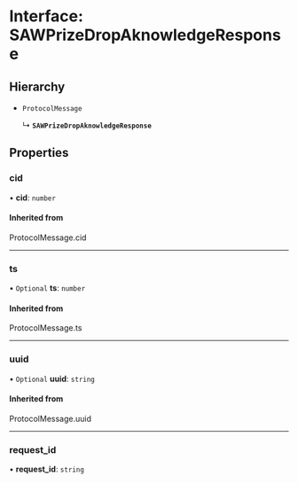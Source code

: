 # Interface: SAWPrizeDropAknowledgeResponse

## Hierarchy

- `ProtocolMessage`

  ↳ **`SAWPrizeDropAknowledgeResponse`**

## Properties

### cid

• **cid**: `number`

#### Inherited from

ProtocolMessage.cid

___

### ts

• `Optional` **ts**: `number`

#### Inherited from

ProtocolMessage.ts

___

### uuid

• `Optional` **uuid**: `string`

#### Inherited from

ProtocolMessage.uuid

___

### request\_id

• **request\_id**: `string`
